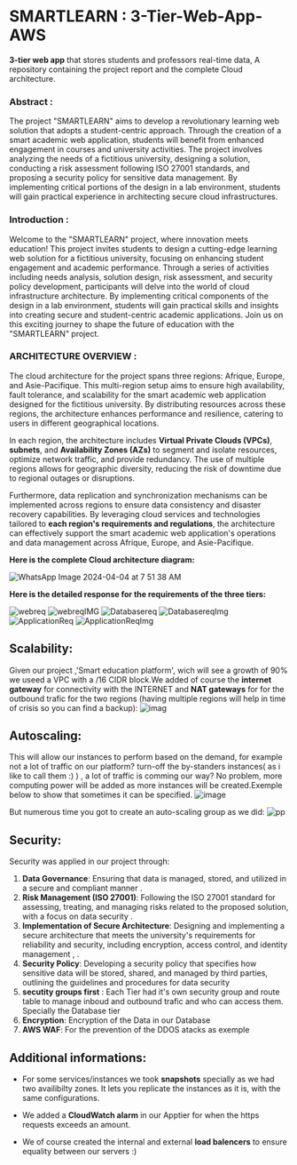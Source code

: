 # SMARTLEARN : 3-Tier-Web-App-AWS

**3-tier web app** that stores students and professors real-time data, A repository containing the project report and the complete Cloud architecture.


### Abstract :
The project "SMARTLEARN" aims to develop a revolutionary learning web solution that adopts a student-centric approach. Through the creation of a smart academic web application, students will benefit from enhanced engagement in courses and university activities. The project involves analyzing the needs of a fictitious university, designing a solution, conducting a risk assessment following ISO 27001 standards, and proposing a security policy for sensitive data management. By implementing critical portions of the design in a lab environment, students will gain practical experience in architecting secure cloud infrastructures.

### Introduction :

Welcome to the "SMARTLEARN" project, where innovation meets education! This project invites students to design a cutting-edge learning web solution for a fictitious university, focusing on enhancing student engagement and academic performance. Through a series of activities including needs analysis, solution design, risk assessment, and security policy development, participants will delve into the world of cloud infrastructure architecture. By implementing critical components of the design in a lab environment, students will gain practical skills and insights into creating secure and student-centric academic applications. Join us on this exciting journey to shape the future of education with the "SMARTLEARN" project.

### ARCHITECTURE OVERVIEW :

The cloud architecture for the project spans three regions: Afrique, Europe, and Asie-Pacifique. This multi-region setup aims to ensure high availability, fault tolerance, and scalability for the smart academic web application designed for the fictitious university. By distributing resources across these regions, the architecture enhances performance and resilience, catering to users in different geographical locations.

In each region, the architecture includes **Virtual Private Clouds (VPCs)**, **subnets**, and **Availability Zones (AZs)** to segment and isolate resources, optimize network traffic, and provide redundancy. The use of multiple regions allows for geographic diversity, reducing the risk of downtime due to regional outages or disruptions.

Furthermore, data replication and synchronization mechanisms can be implemented across regions to ensure data consistency and disaster recovery capabilities. By leveraging cloud services and technologies tailored to **each region's requirements and regulations**, the architecture can effectively support the smart academic web application's operations and data management across Afrique, Europe, and Asie-Pacifique.

**Here is the complete Cloud architecture diagram:**

![WhatsApp Image 2024-04-04 at 7 51 38 AM](https://github.com/SimedNaiym/3-Tier-Web-App-AWS/assets/116762638/ca5ee4ad-b5c6-41bb-ad4d-d8064b4f95a9)


**Here is the detailed response for the requirements of the three tiers:**

![webreq](https://github.com/SimedNaiym/3-Tier-Web-App-AWS/assets/116762638/37620154-54da-4779-bfae-56346087aae4)
![webreqIMG](https://github.com/SimedNaiym/3-Tier-Web-App-AWS/assets/116762638/5d85ef28-a7f8-4db6-ae66-937d8555ce1d)
![Databasereq](https://github.com/SimedNaiym/3-Tier-Web-App-AWS/assets/116762638/fbdec4b6-0990-4e72-a424-a6c0d3c03f99)
![DatabasereqImg](https://github.com/SimedNaiym/3-Tier-Web-App-AWS/assets/116762638/9694a558-0645-4e87-a167-45feb90b48f5)
![ApplicationReq](https://github.com/SimedNaiym/3-Tier-Web-App-AWS/assets/116762638/dc782434-e411-4d7f-97f3-e2ebf5ad96e6)
![ApplicationReqImg](https://github.com/SimedNaiym/3-Tier-Web-App-AWS/assets/116762638/dde8bf43-ec0e-413f-a05e-2b4c62a4ddf2)

## Scalability:
Given our project ,'Smart education platform', wich will see a growth of 90%  we useed a VPC with a  /16 CIDR block.We added of course the **internet gateway** for connectivity with the INTERNET and **NAT gateways** for for the outbound trafic for the two regions (having multiple regions will help in time of crisis so you can find a backup):
![imag](https://github.com/GuiguiSalma/Cloud-project-3-tier-web-application-on-AWS-/assets/132245605/b3d94d79-bdcb-46d7-8ad6-df0b6d64cfd7)


## Autoscaling:
This will allow our instances to perform based on the demand, for example not a lot of traffic on our platform? turn-off the by-standers instances( as i like to call them :) ) , a lot of traffic is comming our way? No problem, more computing power will be added as more instances will be created.Exemple below to show that sometimes it can be specified.
![image](https://github.com/GuiguiSalma/Cloud-project-3-tier-web-application-on-AWS-/assets/132245605/7ff41d70-438c-4c0d-b110-80367d092342)

But numerous time you got to create an auto-scaling group as we did:
![pp](https://github.com/GuiguiSalma/Cloud-project-3-tier-web-application-on-AWS-/assets/132245605/a0eb2ee0-56fb-4b6e-b2fd-425d98b514b3)

 ## Security:
Security was applied in our project  through:

  1. **Data Governance**: Ensuring that data is managed, stored, and utilized in a secure and compliant manner .
  2. **Risk Management (ISO 27001)**: Following the ISO 27001 standard for assessing, treating, and managing risks related to the proposed solution, with a focus on data 
  security .
  3. **Implementation of Secure Architecture**: Designing and implementing a secure architecture that meets the university's requirements for reliability and security, 
  including encryption, access control, and identity management , .
  4. **Security Policy**: Developing a security policy that specifies how sensitive data will be stored, shared, and managed by third parties, outlining the guidelines 
  and procedures for data security
  5. **secutity groups first** :
  Each Tier had it's own security group and route table to manage inboud and outbound trafic and who can access them. Specially the Database tier
  6. **Encryption**:
  Encryption of the Data in our Database
  7. **AWS WAF**:
  For the prevention of the DDOS atacks as exemple

 ## Additional informations:
- For some services/instances we took **snapshots** specially as we had two availibilty zones. It lets you replicate the instances as it is, with the same configurations.

- We added a **CloudWatch alarm** in our Apptier for when the https requests exceeds an amount.
 
- We of course created the internal and external **load balencers** to ensure equality between our servers :)
 
